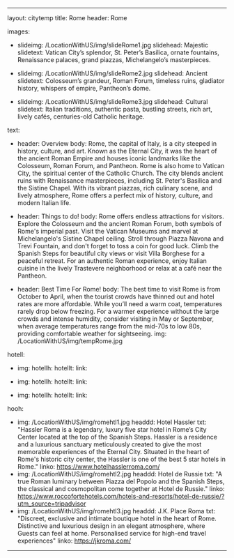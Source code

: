 ---

layout: citytemp
title: Rome
header: Rome


images:
- slideimg: /LocationWithUS/img/slideRome1.jpg
  slidehead: Majestic
  slidetext: Vatican City’s splendor, St. Peter’s Basilica, ornate fountains, Renaissance palaces, grand piazzas, Michelangelo’s masterpieces.

- slideimg: /LocationWithUS/img/slideRome2.jpg
  slidehead: Ancient
  slidetext: Colosseum’s grandeur, Roman Forum, timeless ruins, gladiator history, whispers of empire, Pantheon’s dome.

- slideimg: /LocationWithUS/img/slideRome3.jpg
  slidehead: Cultural
  slidetext: Italian traditions, authentic pasta, bustling streets, rich art, lively cafés, centuries-old Catholic heritage.


text:
- header: Overview
  body: Rome, the capital of Italy, is a city steeped in history, culture, and art. Known as the Eternal City, it was the heart of the ancient Roman Empire and houses iconic landmarks like the Colosseum, Roman Forum, and Pantheon. Rome is also home to Vatican City, the spiritual center of the Catholic Church. The city blends ancient ruins with Renaissance masterpieces, including St. Peter's Basilica and the Sistine Chapel. With its vibrant piazzas, rich culinary scene, and lively atmosphere, Rome offers a perfect mix of history, culture, and modern Italian life.

- header: Things to do!
  body: Rome offers endless attractions for visitors. Explore the Colosseum and the ancient Roman Forum, both symbols of Rome's imperial past. Visit the Vatican Museums and marvel at Michelangelo's Sistine Chapel ceiling. Stroll through Piazza Navona and Trevi Fountain, and don't forget to toss a coin for good luck. Climb the Spanish Steps for beautiful city views or visit Villa Borghese for a peaceful retreat. For an authentic Roman experience, enjoy Italian cuisine in the lively Trastevere neighborhood or relax at a café near the Pantheon.
  
- header: Best Time For Rome!
  body: The best time to visit Rome is from October to April, when the tourist crowds have thinned out and hotel rates are more affordable. While you’ll need a warm coat, temperatures rarely drop below freezing. For a warmer experience without the large crowds and intense humidity, consider visiting in May or September, when average temperatures range from the mid-70s to low 80s, providing comfortable weather for sightseeing.
  img: /LocationWithUS/img/tempRome.jpg

hotell:
  - img:
    hotellh:
    hotellt: 
    link: 

  - img: 
    hotellh:
    hotellt: 
    link: 

  - img: 
    hotellh: 
    hotellt:
    link: 

hooh:
  - img: /LocationWithUS/img/romehtl1.jpg
    headdd: Hotel Hassler
    txt: "Hassler Roma is a legendary, luxury five star hotel in Rome’s City Center located at the top of the Spanish Steps. Hassler is a residence and a luxurious sanctuary meticulously created to give the most memorable experiences of the Eternal City. Situated in the heart of Rome's historic city center, the Hassler is one of the best 5 star hotels in Rome."
    linko: https://www.hotelhasslerroma.com/
  - img: /LocationWithUS/img/romehtl2.jpg
    headdd: Hotel de Russie
    txt: "A true Roman luminary between Piazza del Popolo and the Spanish Steps, the classical and cosmopolitan come together at Hotel de Russie."
    linko: https://www.roccofortehotels.com/hotels-and-resorts/hotel-de-russie/?utm_source=tripadvisor
  - img: /LocationWithUS/img/romehtl3.jpg
    headdd:  J.K. Place Roma
    txt: "Discreet, exclusive and intimate boutique hotel in the heart of Rome. Distinctive and luxurious design in an elegant atmosphere, where Guests can feel at home. Personalised service for high-end travel experiences"
    linko: https://jkroma.com/
    

---